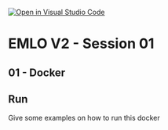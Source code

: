 [![Open in Visual Studio Code](https://classroom.github.com/assets/open-in-vscode-c66648af7eb3fe8bc4f294546bfd86ef473780cde1dea487d3c4ff354943c9ae.svg)](https://classroom.github.com/online_ide?assignment_repo_id=8320448&assignment_repo_type=AssignmentRepo)
# EMLO V2 - Session 01

## 01 - Docker

## Run

Give some examples on how to run this docker
